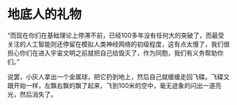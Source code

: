 # 地底人的礼物

“而现在你们在基础理论上停滞不前，已经100多年没有任何大的突破了，而最受关注的人工智能则还停留在模拟人类神经网络的初级程度，这有点太慢了，我们很担心你们在进入宇宙文明之前就把自己给毁灭了，作为同胞，我们有义务帮助你们。”

说罢，小灰人拿出一个金属球，把它扔到地上，然后自己就缓缓走回飞碟。飞碟又跟开始一样，左飘右飘的飘了起来，飞到100米的空中，毫无迹象的闪出一道亮光，然后消失了。
